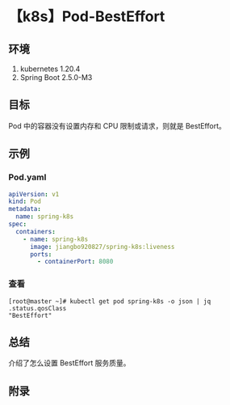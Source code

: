 # 【k8s】Pod-BestEffort 

## 环境

1. kubernetes 1.20.4
2. Spring Boot 2.5.0-M3

## 目标

Pod 中的容器没有设置内存和 CPU 限制或请求，则就是 BestEffort。

## 示例

### Pod.yaml

```yaml
apiVersion: v1
kind: Pod
metadata:
  name: spring-k8s
spec:
  containers:
    - name: spring-k8s
      image: jiangbo920827/spring-k8s:liveness
      ports:
        - containerPort: 8080
```

### 查看

```
[root@master ~]# kubectl get pod spring-k8s -o json | jq .status.qosClass
"BestEffort"
```

## 总结

介绍了怎么设置 BestEffort 服务质量。

## 附录
